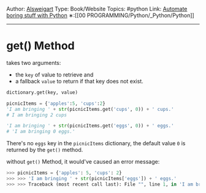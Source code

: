 Author: [Alsweigart](https://alsweigart.com/)
Type: Book/Website
Topics: #python 
Link: [Automate boring stuff with Python](https://automatetheboringstuff.com/)
∗:[[00 PROGRAMMING/Python/_Python/Python]] 

---
# get() Method

takes two arguments: 
- the `key` of value to retrieve and
- a fallback `value` to return if that key does not exist.

```python
dictionary.get(key, value)
```

```python
picnicItems = {'apples':5, 'cups':2}
'I am bringing ' + str(picnicItems.get('cups', 0)) + ' cups.'
# I am bringing 2 cups

'I am bringing ' + str(picnicItems.get('eggs', 0)) + ' eggs.' 
# 'I am bringing 0 eggs.'
```

There's no `eggs` key in the `picnicItems` dictionary,
the default value `0` is returned by the `get()` method.

without `get()` Method, it would've caused an error message:
```python
>>> picnicItems = {'apples': 5, 'cups': 2} 
>>> >>> 'I am bringing ' + str(picnicItems['eggs']) + ' eggs.' 
>>> >>> Traceback (most recent call last): File "", line 1, in 'I am bringing ' + str(picnicItems['eggs']) + ' eggs.' KeyError: 'eggs'
```